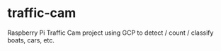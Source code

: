 # traffic-cam
Raspberry Pi Traffic Cam project using GCP to detect / count / classify boats, cars, etc.
